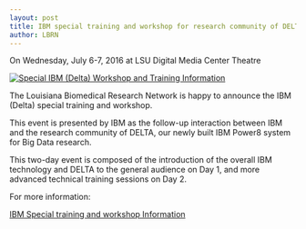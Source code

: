 ```yaml
---
layout: post
title: IBM special training and workshop for research community of DELTA
author: LBRN
---
```


<p class="text-error">On Wednesday, July 6-7, 2016 at LSU Digital Media Center Theatre</p>

[![Special IBM (Delta) Workshop and Training Information][2]][4]

The Louisiana Biomedical Research Network is happy to announce the IBM (Delta) special training and workshop.

This event is presented by IBM as the follow-up interaction between IBM and the research community of DELTA, our newly built IBM Power8 system for Big Data research. 

This two-day event is composed of the introduction of the overall IBM technology and DELTA to the general audience on Day 1, and more advanced technical training sessions on Day 2. 

For more information:

<p><a href="https://delta.cct.lsu.edu/show_news/1/" class="btn btn-info" style="margin-bottom: 30px">IBM Special training and workshop Information</a></p>

[1]: https://delta.cct.lsu.edu
[2]: /files/images/IBM_Training.jpg
[3]: https://delta.cct.lsu.edu/show_news/1/
[4]: /files/images/IBM_Training.pdf